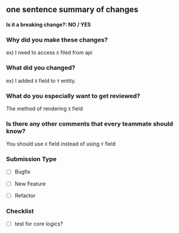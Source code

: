 ## one sentence summary of changes

#### Is it a breaking change?: NO / YES


### **Why** did you make these changes?

ex) I need to access `X` filed from api


### **What** did you changed?

ex) I added `X` field to `Y` entity.


### What do you especially want to get reviewed?

The method of rendering `X` field

### Is there any other comments that every teammate should know?

You should use `X` field instead of using `Y` field


### Submission Type

* [ ] Bugfix
* [ ] New Feature
* [ ] Refactor


### Checklist

* [ ] test for core logics?
